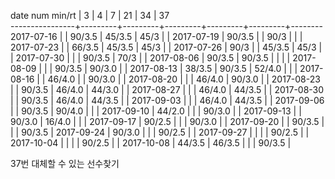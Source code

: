date num min/rt |    3    |    4    |    7    |    21   |    34   |   37  
----------------+---------+---------+---------+---------+---------+--------
2017-07-16      |         |  90/3.5 |  45/3.5 |  45/3   |         |
2017-07-19      |  90/3.5 |         |  90/3   |         |         |
2017-07-23      |         |  66/3.5 |  45/3.5 |  45/3   |         |
2017-07-26      |  90/3   |         |  45/3.5 |  45/3   |         |
2017-07-30      |         |         |  90/3.5 |  70/3   |         |
2017-08-06      |  90/3.5 |  90/3.5 |         |         |         |
2017-08-09      |         |         |  90/3.5 |  90/3.0 |         |
2017-08-13      |  38/3.5 |  90/3.5 |  52/4.0 |         |         |
2017-08-16      |         |  46/4.0 |         |  90/3.0 |         |
2017-08-20      |         |         |  46/4.0 |  90/3.0 |         |
2017-08-23      |         |  90/3.5 |  46/4.0 |  44/3.0 |         |
2017-08-27      |         |         |  46/4.0 |  44/3.5 |         |
2017-08-30      |         |  90/3.5 |  46/4.0 |  44/3.5 |         |
2017-09-03      |         |         |  46/4.0 |  44/3.5 |         |
2017-09-06      |         |  90/3.5 |  90/4.0 |         |         |
2017-09-10      |  44/2.0 |         |         |  90/3.0 |         |
2017-09-13      |         |  90/3.0 |  16/4.0 |         |         |
2017-09-17      |  90/2.5 |         |         |  90/3.0 |         |
2017-09-20      |         |  90/3.5 |         |         |  90/3.5 |
2017-09-24      |  90/3.0 |         |         |  90/2.5 |         |
2017-09-27      |         |         |         |  90/2.5 |         |
2017-10-04      |         |         |         |  90/2.5 |         |
2017-10-08      |  44/3.5 |  46/3.5 |         |         |  90/3.5 |        

37번 대체할 수 있는 선수찾기
